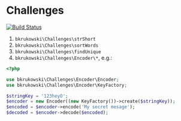 # Challenges

[![Build Status](https://travis-ci.org/bkrukowski/challenges.svg?branch=master)](https://travis-ci.org/bkrukowski/challenges)

1) `bkrukowski\Challenges\strShort`
2) `bkrukowski\Challenges\sortWords`
3) `bkrukowski\Challenges\findUnique`
4) `bkrukowski\Challenges\Encoder\*`, e.g.:

```php
<?php

use bkrukowski\Challenges\Encoder\Encoder;
use bkrukowski\Challenges\Encoder\KeyFactory;

$stringKey = '123heyO';
$encoder = new Encoder((new KeyFactory())->create($stringKey));
$encoded = $encoder->encode('My secret mesage');
$decoded = $encoder->decode($encoded);
```
